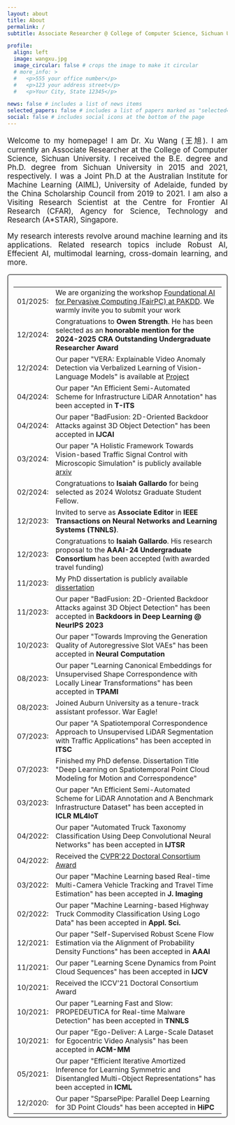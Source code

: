 ```yaml
---
layout: about
title: About
permalink: /
subtitle: Associate Researcher @ College of Computer Science, Sichuan University

profile:
  align: left
  image: wangxu.jpg
  image_circular: false # crops the image to make it circular
  # more_info: >
  #   <p>555 your office number</p>
  #   <p>123 your address street</p>
  #   <p>Your City, State 12345</p>

news: false # includes a list of news items
selected_papers: false # includes a list of papers marked as "selected={true}"
social: false # includes social icons at the bottom of the page
---
```


<div class="boxmine" style="width:100%;">
<p align="justify" style="font-size: 17px;">
Welcome to my homepage! I am Dr. Xu Wang (王旭). I am currently an Associate Researcher at the College of Computer Science, Sichuan University. I received the B.E. degree and Ph.D. degree from Sichuan University in 2015 and 2021, respectively. I was a Joint Ph.D at the Australian Institute for Machine Learning (AIML), University of Adelaide, funded by the China Scholarship Council from 2019 to 2021. I am also a Visiting Research Scientist at the Centre for Frontier AI Research (CFAR), Agency for Science, Technology and Research (A*STAR), Singapore.
</p>

<p align="justify" style="font-size: 17px;">
My research interests revolve around machine learning and its applications. Related research topics include Robust AI, Effecient AI, multimodal learning, cross-domain learning, and more. 
<a href="https://scholar.google.com/citations?user=XTOXhy4AAAAJ&hl=en"></a> 
</p>
</div>

<!-- 🔥 <strong style="font-size: 20px;"> News </strong>
<ul style="text-align: justify; margin: 0; padding: 0;">
    <li>[Dec 2024] Two papers were accepted by The AAAI Conference on Artificial Intelligence (AAAI 2025, CCF-A). Congratulations to Chao and Zi-niu!</li>
    <li>[Sep 2024] I will serve as the Workflow Chair for the 34th International Joint Conference on Artificial Intelligence (IJCAI 2025, CCF-A), which will be held in Montreal, Canada from 16th Aug 2025 – 22th Aug 2025.</li>
    <li>[Jun 2024] One paper was accepted by IEEE Transactions on Information Forensics & Security (IEEE TIFS, CCF-A). Congratulations to Yong!</li>
    <li>[May 2024] One paper was recognized by ESI as a Highly Cited Paper!</li>
    <li>[Dec 2023] One paper was accepted by The AAAI Conference on Artificial Intelligence (AAAI 2024, CCF-A). Congratulations to Hao-ran!</li>
    <li>[Nov 2023] One paper was accepted by IEEE Transactions on Image Processing (IEEE TIP, CCF-A). Congratulations to Peng!</li>
    <li>[Apr 2023] One paper was accepted by IEEE Transactions on Circuits and Systems for Video Technology (IEEE TCSVT, JCR-Q1). Thanks to all coauthors!</li>
    <li>[Dec 2022] One paper was accepted by The AAAI Conference on Artificial Intelligence (AAAI 2023, CCF-A). Thanks to all coauthors!</li>
</ul> -->



<div class="panel" style="padding:11px 12px 6px 12px; border-radius:6px; border-style: solid; border-width:2px; border-color: #666666;">
  <div class="media">
<table class="table table-borderless">
        <tbody>
          <tr><td width="50">01/2025:</td><td>We are organizing the workshop <a href="https://fairpc-pakdd2025.github.io/fairpc.github.io/freebie.html">Foundational AI for Pervasive Computing (FairPC) at PAKDD</a>. We warmly invite you to submit your work</td></tr> 
          <tr><td width="50">12/2024:</td><td>Congratuations to <strong>Owen Strength</strong>. He has been selected as an <strong>honorable mention for the 2024-2025 CRA Outstanding Undergraduate Researcher Award</strong> </td></tr> 
          <tr><td width="50">12/2024:</td><td>Our paper "VERA: Explainable Video Anomaly Detection via Verbalized Learning of Vision-Language Models" is available at <a href="https://vera-framework.github.io/">Project</a></td></tr> 
          <tr><td width="50">04/2024:</td><td>Our paper "An Efficient Semi-Automated Scheme for Infrastructure LiDAR Annotation" has been accepted in <strong>T-ITS</strong></td></tr> 
          <tr><td width="50">04/2024:</td><td>Our paper "BadFusion: 2D-Oriented Backdoor Attacks against 3D Object Detection" has been accepted in <strong>IJCAI</strong></td></tr> 
          <tr><td width="50">03/2024:</td><td>Our paper "A Holistic Framework Towards Vision-based Traffic
Signal Control with Microscopic Simulation" is publicly available <a href="https://arxiv.org/pdf/2403.06884.pdf">arxiv</a> </td></tr> 
          <tr><td width="50">02/2024:</td><td>Congratuations to <strong>Isaiah Gallardo</strong> for being selected as 2024 Wolotsz Graduate Student Fellow. </td></tr> 
          <tr><td width="50">12/2023:</td><td>Invited to serve as <strong>Associate Editor</strong> in <strong>IEEE Transactions on Neural Networks and Learning Systems (TNNLS)</strong>.</td></tr> 
  <tr>    <td width="50">12/2023:</td><td>Congratuations to <strong>Isaiah Gallardo</strong>. His research proposal to the <strong>AAAI-24 Undergraduate Consortium</strong> has been accepted (with awarded travel funding)</td></tr> 
          <tr><td width="50">11/2023:</td><td>My PhD dissertation is publicly available <a href="https://www.proquest.com/docview/2881074257?pq-origsite=gscholar&fromopenview=true">dissertation</a> </td></tr> 
          <tr><td width="50">11/2023:</td><td>Our paper "BadFusion: 2D-Oriented Backdoor Attacks against 3D Object Detection" has been accepted in <strong>Backdoors in Deep Learning @ NeurIPS 2023</strong></td></tr> 
          <tr><td width="50">10/2023:</td><td>Our paper "Towards Improving the Generation Quality of Autoregressive Slot VAEs" has been accepted in <strong>Neural Computation</strong></td></tr> 
          <tr><td width="50">08/2023:</td><td>Our paper "Learning Canonical Embeddings for Unsupervised Shape Correspondence with Locally Linear Transformations" has been accepted in <strong>TPAMI</strong></td></tr> 
          <tr><td width="50">08/2023:</td><td>Joined Auburn University as a tenure-track assistant professor. War Eagle!</td></tr>  
          <tr><td width="50">07/2023:</td><td>Our paper "A Spatiotemporal Correspondence Approach to Unsupervised LiDAR Segmentation with Traffic Applications" has been accepted in <strong>ITSC</strong></td></tr>  
          <tr><td width="50">07/2023:</td><td>Finished my PhD defense. Dissertation Title "Deep Learning on Spatiotemporal Point Cloud Modeling for Motion and Correspondence"</td></tr>  
          <tr><td width="50">03/2023:</td><td>Our paper "An Efficient Semi-Automated Scheme for LiDAR Annotation and A Benchmark Infrastructure Dataset" has been accepted in <strong>ICLR ML4IoT</strong></td></tr>  
          <tr><td width="50">04/2022:</td><td>Our paper "Automated Truck Taxonomy Classification Using Deep Convolutional Neural Networks" has been accepted in <strong>IJTSR</strong></td></tr>  
          <tr><td width="50">04/2022:</td><td>Received the <a href="https://cvpr2022.thecvf.com/doctoral-consortium">CVPR'22 Doctoral Consortium Award</a></td></tr>  
          <tr><td width="50">03/2022:</td><td>Our paper "Machine Learning based Real-time Multi-Camera Vehicle Tracking and Travel Time Estimation" has been accepted in <strong>J. Imaging</strong></td></tr>  
          <tr><td width="50">02/2022:</td><td>Our paper "Machine Learning-based Highway Truck Commodity Classification Using Logo Data" has been accepted in <strong>Appl. Sci.</strong></td></tr>  
          <tr><td width="50">12/2021:</td><td>Our paper "Self-Supervised Robust Scene Flow Estimation via the Alignment of Probability Density Functions" has been accepted in <strong>AAAI</strong></td></tr>  
          <tr><td width="50">11/2021:</td><td>Our paper "Learning Scene Dynamics from Point Cloud Sequences" has been accepted in <strong>IJCV</strong></td></tr>  
          <tr><td width="50">10/2021:</td><td>Received the ICCV'21 Doctoral Consortium Award</td></tr>  
          <tr><td width="50">10/2021:</td><td>Our paper "Learning Fast and Slow: PROPEDEUTICA for Real-time Malware Detection" has been accepted in <strong>TNNLS</strong></td></tr>  
          <tr><td width="50">10/2021:</td><td>Our paper "Ego-Deliver: A Large-Scale Dataset for Egocentric Video Analysis" has been accepted in <strong>ACM-MM</strong></td></tr>  
          <tr><td width="50">05/2021:</td><td>Our paper "Efficient Iterative Amortized Inference for Learning Symmetric and Disentangled Multi-Object Representations" has been accepted in <strong>ICML</strong></td></tr>  
          <tr><td width="50">12/2020:</td><td>Our paper "SparsePipe: Parallel Deep Learning for 3D Point Clouds" has been accepted in <strong>HiPC</strong></td></tr>  
       </ul>
       </ul>
      </tr></tbody></table>
      <p style="margin:-15px 0px 0px 0px;"></p>
      </div>
      </div> 
